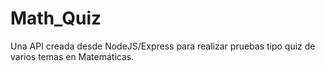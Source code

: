 # Math_Quiz

Una API creada desde NodeJS/Express para realizar pruebas tipo quiz de varios temas en Matemáticas.

